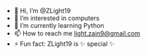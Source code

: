 - 👋 Hi, I’m @ZLight19
- 👀 I’m interested in computers
- 🌱 I’m currently learning Python
- 📫 How to reach me light.zain9@gmail.com
- ⚡ Fun fact: ZLight19 is ✨ special ✨
